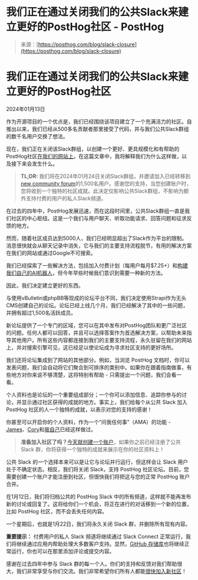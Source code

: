 <!--yml

类别：未分类

日期：2024年05月27日 14:47:08

-->

# 我们正在通过关闭我们的公共Slack来建立更好的PostHog社区 - PostHog

> 来源：[https://posthog.com/blog/slack-closure](https://posthog.com/blog/slack-closure)

# 我们正在通过关闭我们的公共Slack来建立更好的PostHog社区

2024年01月13日

作为开源项目的一个优点是，我们已经围绕该项目建立了一个充满活力的社区。自推出以来，我们已经从500多名贡献者那里接受了代码，并与我们公共Slack群组的数千名用户交换了想法。

现在，我们正在关闭该Slack群组，以创建一个更好、更具规模化和有帮助的PostHog社区[在我们的网站上](/questions)。在这篇文章中，我将解释我们为什么这样做，以及接下来会发生什么。

> **TL;DR:** 我们将在2024年01月24日关闭Slack群组，并邀请加入已经转移到[new community forum](/questions)的1,500名用户。感谢您的支持，当您创建账户时，您将收到一个独特的社区成就。此决定仅影响公共Slack群组，不影响为额外支持付费的用户的私人Slack频道。

在过去的四年中，PostHog发展迅速，而在这段时间里，公共Slack群组一直是我们社区的中心枢纽。这是一个我们与用户聊天、听取功能请求、回答问题和征求反馈的地方。

然而，随着社区成员达到5000人，我们已经明显超出了Slack作为平台的限制。消息很快就会从聊天记录中消失，它与我们的主要支持流程脱节，有用的解决方案在我们的网站或通过Google不可搜索。

我们已经探索了一些解决方法，包括加入付费计划（每用户每月$7.25+）和[构建我们自己的AI机器人](/blog/aruba-hackathon#maxai-our-friendly-posthog-support-ai)，但今年早些时候我们意识到需要一种新的方法。

因此，我们决定建立更好的东西。

与使用vBulletin或phpBB等现成的论坛平台不同，我们决定使用Strapi作为无头CMS创建自己的论坛。论坛已经上线几个月，我们已经解决了其中的一些问题，并拥有超过1,500名活跃成员。

新论坛提供了一个专门的区域，您可以在其中发布对PostHog团队和更广泛社区的问题。任何人都可以回答，并且可以选择答案作为首选解决方案，以帮助未来指导其他用户。所有这些内容都连接到我们的主要支持流程，永久驻留在我们的网站上，并对搜索引擎可见，这已经足以使论坛成为寻求社区支持的更好场所。

我们还将论坛集成到了网站的其他部分。例如，当浏览 PostHog 文档时，你可以发表问题，我们会自动将它们聚合到可排序的类别中。如果你在跟着指南做事，有些地方对你来说不够清楚，这将特别有帮助 - 只需提出一个问题，我们会看一看。

个人资料也是论坛的一个重要组成部分；一个你可以添加信息、追踪你参与的讨论，并显示通过社区获得的成就的地方。事实上，我们给每个从公共 Slack 加入 PostHog 社区的人一个独特的成就，以表示对您的支持的感谢！

你甚至可以开启你的个人资料，作为一个“问我任何事”（AMA）的功能 - [James](https://posthog.com/community/profiles/71)、[Cory](https://posthog.com/community/profiles/2)和[我自己](https://posthog.com/community/profiles/59)已经这样做过。

> **准备加入社区了吗？**[今天就创建一个账户](/questions)，如果你之前已经注册了公共 Slack 群，你将获得一个独特的成就来展示在你的社区资料上！

公共 Slack 的一个选择本来可以是让它与论坛并行运行，但这样会让 Slack 用户处于不确定状态。相反，我们将关闭 Slack，支持 PostHog 社区论坛。目前，您需要创建一个账户才能注册到社区，但很快我们将把这与您的正常 PostHog 账户合并。

在1月12日，我们将归档公共的 PostHog Slack 中的所有频道，这样就不能再发布新的讨论或回复了。这将给你们一个机会，将正在进行的对话移到一个新的位置，比如 PostHog 社区，而不会丢失任何内容。

一个星期后，也就是1月22日，我们将永久关闭 Slack 群，并删除所有现有内容。

**重要提示：** 付费用户的私人 Slack 频道将继续通过 Slack Connect 正常运行，我们将继续通过应用内帮助处理大多数客户支持。显然，[GitHub 存储库](https://github.com/PostHog/)也将继续正常运行，你也可以在那里添加评论或提交内容。

感谢在过去四年中参与 Slack 群的每一个人。你们的支持和反馈对我们帮助很大，我们非常享受与你们交流。我们非常希望你们所有人都能[很快加入新社区](/questions)！
